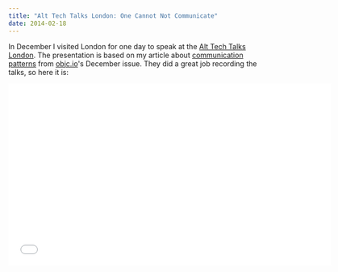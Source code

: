 ```yaml
---
title: "Alt Tech Talks London: One Cannot Not Communicate"
date: 2014-02-18
---
```


In December I visited London for one day to speak at the [Alt Tech Talks London](http://london.alttechtalks.com). The presentation is based on my article about [communication patterns](http://www.objc.io/issue-7/communication-patterns.html) from [objc.io](http://www.objc.io)'s December issue. They did a great job recording the talks, so here it is:

<center><iframe src="//player.vimeo.com/video/85366803" width="640" height="360" frameborder="0" webkitallowfullscreen mozallowfullscreen allowfullscreen></iframe></center>